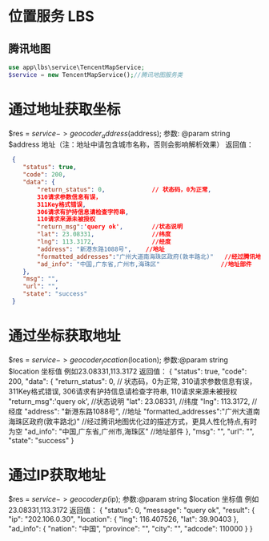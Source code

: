 # 位置服务 LBS

## 腾讯地图

```php
use app\lbs\service\TencentMapService;
$service = new TencentMapService();//腾讯地图服务类
```
# 通过地址获取坐标
$res = $service->geocoder_address($address);
参数: @param string $address 地址（注：地址中请包含城市名称，否则会影响解析效果）
返回值：
```json
 {
    "status": true,
    "code": 200,
    "data": {
        "return_status": 0,             // 状态码，0为正常,
        310请求参数信息有误，
        311Key格式错误,
        306请求有护持信息请检查字符串,
        110请求来源未被授权
        "return_msg":'query ok',        //状态说明
        "lat": 23.08331,                //纬度
        "lng": 113.3172,                //经度
        "address": "新港东路1088号",    //地址
        "formatted_addresses":"广州大道南海珠区政府(敦丰路北)"   //经过腾讯地图优化过的描述方式，更具人性化特点,有时为空
        "ad_info": "中国,广东省,广州市,海珠区"                 //地址部件
    },
    "msg": "",
    "url": "",
    "state": "success"
 }
```

# 通过坐标获取地址
$res = $service->geocoder_location($location);
参数:@param string $location 坐标值 例如23.08331,113.3172
返回值：
  {
     "status": true,
     "code": 200,
     "data": {
         "return_status": 0,             // 状态码，0为正常,
         310请求参数信息有误，
         311Key格式错误,
         306请求有护持信息请检查字符串,
         110请求来源未被授权
         "return_msg":'query ok',        //状态说明
         "lat": 23.08331,                //纬度
         "lng": 113.3172,                //经度
         "address": "新港东路1088号",    //地址
         "formatted_addresses":"广州大道南海珠区政府(敦丰路北)"   //经过腾讯地图优化过的描述方式，更具人性化特点,有时为空
         "ad_info": "中国,广东省,广州市,海珠区"                 //地址部件
     },
     "msg": "",
     "url": "",
     "state": "success"
  }
# 通过IP获取地址
$res = $service->geocoder_ip($ip);
参数:@param string $location 坐标值 例如23.08331,113.3172
返回值：
   {
      "status": 0,
      "message": "query ok",
      "result": {
          "ip": "202.106.0.30",
          "location": {
          "lng": 116.407526,
          "lat": 39.90403
      },
      "ad_info": {
          "nation": "中国",
          "province": "",
          "city": "",
          "adcode": 110000
      }
  }

